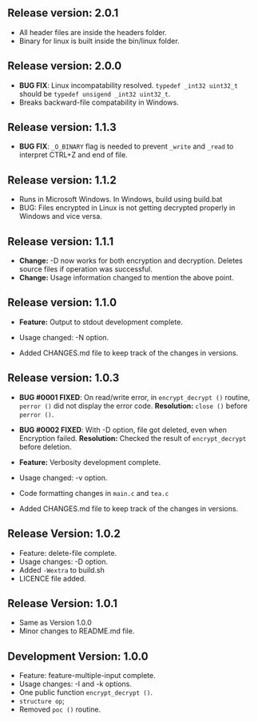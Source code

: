 ## Release version: 2.0.1
* All header files are inside the headers folder.
* Binary for linux is built inside the bin/linux folder.

## Release version: 2.0.0
*  **BUG FIX**: Linux incompatability resolved. 
`typedef _int32 uint32_t` should be `typedef unsigend _int32 uint32_t`.
* Breaks backward-file compatability in Windows.

## Release version: 1.1.3
* **BUG FIX**: `_O_BINARY` flag is needed to prevent `_write` and `_read` to 
interpret CTRL+Z and end of file.
## Release version: 1.1.2
* Runs in Microsoft Windows. In Windows, build using build.bat
* BUG: Files encrypted in Linux is not getting decrypted properly in Windows
  and vice versa.

## Release version: 1.1.1

* **Change:** -D now works for both encryption and decryption. Deletes source
files if operation was successful.
* **Change:** Usage information changed to mention the above point.

## Release version: 1.1.0

* **Feature:** Output to stdout development complete.
* Usage changed: -N option.

* Added CHANGES.md file to keep track of the changes in versions.

## Release version: 1.0.3

* **BUG #0001 FIXED**: On read/write error, in `encrypt_decrypt ()` routine, 
  `perror ()` did not display the error code.
  **Resolution:** `close ()` before `perror ()`.

* **BUG #0002 FIXED**: With -D option, file got deleted, even when Encryption 
  failed.
  **Resolution:** Checked the result of `encrypt_decrypt` before deletion.

* **Feature:** Verbosity development complete.
* Usage changed: -v option.

* Code formatting changes in `main.c` and `tea.c`
* Added CHANGES.md file to keep track of the changes in versions.

## Release Version: 1.0.2      

* Feature: delete-file complete.
* Usage changes: -D option.
* Added `-Wextra` to build.sh
* LICENCE file added.

## Release Version: 1.0.1       
* Same as Version 1.0.0
* Minor changes to README.md file.

## Development Version: 1.0.0       

* Feature: feature-multiple-input complete.
* Usage changes: -I and -k options.
* One public function `encrypt_decrypt ()`.
* `structure op`;
* Removed `poc ()` routine.

